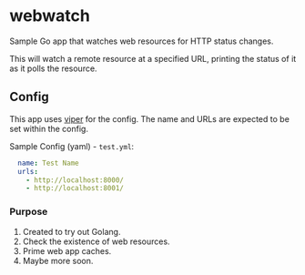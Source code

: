 # webwatch
Sample Go app that watches web resources for HTTP status changes.

This will watch a remote resource at a specified URL, printing the status of it as it polls the resource.

## Config

This app uses [viper](https://godoc.org/github.com/spf13/viper) for the config. The name and URLs are expected to be set within the config.

Sample Config (yaml) - `test.yml`:

```yaml
  name: Test Name
  urls:
    - http://localhost:8000/
    - http://localhost:8001/
```

### Purpose

1. Created to try out Golang.
2. Check the existence of web resources.
2. Prime web app caches.
3. Maybe more soon.
